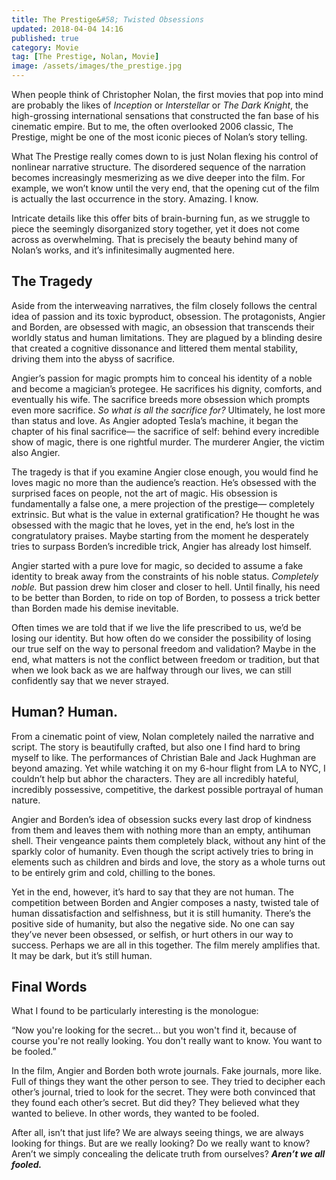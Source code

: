 ```yaml
---
title: The Prestige&#58; Twisted Obsessions
updated: 2018-04-04 14:16
published: true
category: Movie
tag: [The Prestige, Nolan, Movie]
image: /assets/images/the_prestige.jpg
---
```


When people think of Christopher Nolan, the first movies that pop into mind are probably the likes of _Inception_ or _Interstellar_ or _The Dark Knight_, the high-grossing international sensations that constructed the fan base of his cinematic empire. But to me, the often overlooked 2006 classic, The Prestige, might be one of the most iconic pieces of Nolan’s story telling. 

What The Prestige really comes down to is just Nolan flexing his control of nonlinear narrative structure. The disordered sequence of the narration becomes increasingly mesmerizing as we dive deeper into the film. For example, we won’t know until the very end, that the opening cut of the film is actually the last occurrence in the story. Amazing. I know. 

Intricate details like this offer bits of brain-burning fun, as we struggle to piece the seemingly disorganized story together, yet it does not come across as overwhelming. That is precisely the beauty behind many of Nolan’s works, and it’s infinitesimally augmented here.

## The Tragedy

Aside from the interweaving narratives, the film closely follows the central idea of passion and its toxic byproduct, obsession. The protagonists, Angier and Borden, are obsessed with magic, an obsession that transcends their worldly status and human limitations. They are plagued by a blinding desire that created a cognitive dissonance and littered them mental stability, driving them into the abyss of sacrifice.

Angier’s passion for magic prompts him to conceal his identity of a noble and become a magician’s protegee. He sacrifices his dignity, comforts, and eventually his wife. The sacrifice breeds more obsession which prompts even more sacrifice. _So what is all the sacrifice for?_ Ultimately, he lost more than status and love. As Angier adopted Tesla’s machine, it began the chapter of his final sacrifice— the sacrifice of self: behind every incredible show of magic, there is one rightful murder. The murderer Angier, the victim also Angier.

The tragedy is that if you examine Angier close enough, you would find he loves magic no more than the audience’s reaction. He’s obsessed with the surprised faces on people, not the art of magic. His obsession is fundamentally a false one, a mere projection of the prestige— completely extrinsic. But what is the value in external gratification? He thought he was obsessed with the magic that he loves, yet in the end, he’s lost in the congratulatory praises. Maybe starting from the moment he desperately tries to surpass Borden’s incredible trick, Angier has already lost himself. 

Angier started with a pure love for magic, so decided to assume a fake identity to break away from the constraints of his noble status. _Completely noble._ But passion drew him closer and closer to hell. Until finally, his need to be better than Borden, to ride on top of Borden, to possess a trick better than Borden made his demise inevitable. 

Often times we are told that if we live the life prescribed to us, we’d be losing our identity. But how often do we consider the possibility of losing our true self on the way to personal freedom and validation? Maybe in the end, what matters is not the conflict between freedom or tradition, but that when we look back as we are halfway through our lives, we can still confidently say that we never strayed.

## Human? Human.

From a cinematic point of view, Nolan completely nailed the narrative and script. The story is beautifully crafted, but also one I find hard to bring myself to like. The performances of Christian Bale and Jack Hughman are beyond amazing. Yet while watching it on my 6-hour flight from LA to NYC, I couldn’t help but abhor the characters. They are all incredibly hateful, incredibly possessive, competitive, the darkest possible portrayal of human nature. 

Angier and Borden’s idea of obsession sucks every last drop of kindness from them and leaves them with nothing more than an empty, antihuman shell. Their vengeance paints them completely black, without any hint of the sparkly color of humanity. Even though the script actively tries to bring in elements such as children and birds and love, the story as a whole turns out to be entirely grim and cold, chilling to the bones. 

Yet in the end, however, it’s hard to say that they are not human. The competition between Borden and Angier composes a nasty, twisted tale of human dissatisfaction and selfishness, but it is still humanity. There’s the positive side of humanity, but also the negative side. No one can say they’ve never been obsessed, or selfish, or hurt others in our way to success. Perhaps we are all in this together. The film merely amplifies that. It may be dark, but it’s still human.

## Final Words

What I found to be particularly interesting is the monologue:

“Now you're looking for the secret... but you won't find it, because of course you're not really looking. You don't really want to know. You want to be fooled.”

In the film, Angier and Borden both wrote journals. Fake journals, more like. Full of things they want the other person to see. They tried to decipher each other’s journal, tried to look for the secret. They were both convinced that they found each other’s secret. But did they? They believed what they wanted to believe. In other words, they wanted to be fooled.

After all, isn’t that just life? We are always seeing things, we are always looking for things. But are we really looking? Do we really want to know? Aren’t we simply concealing the delicate truth from ourselves? **_Aren’t we all fooled._**

